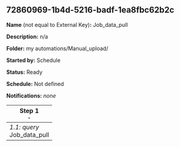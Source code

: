 ## 72860969-1b4d-5216-badf-1ea8fbc62b2c

**Name** (not equal to External Key)**:** Job_data_pull

**Description:** n/a

**Folder:** my automations/Manual_upload/

**Started by:** Schedule

**Status:** Ready

**Schedule:** Not defined

**Notifications:** _none_


| Step 1<br>_<small>-</small>_ |
| --- |
| _1.1: query_<br>Job_data_pull |

